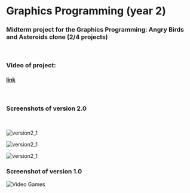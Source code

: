 # Graphics Programming (year 2)
### Midterm project for the Graphics Programming: Angry Birds and Asteroids clone (2/4 projects)
&nbsp; 
&nbsp; 
&nbsp; 
&nbsp; 

### Video of project: 
#### [link](https://drive.google.com/file/d/1uYovJRvKHddd3HoaLnsVosgRMaSyJ2P8/view?usp=sharing)
&nbsp; 
&nbsp; 
&nbsp; 
&nbsp; 

### Screenshots of version 2.0
&nbsp; 
&nbsp;

![version2_1](assets/version2_1.png)
&nbsp; 
&nbsp; 

![version2_1](assets/version2_2.png)
&nbsp; 
&nbsp; 

![version2_1](assets/version2_3.png)
&nbsp; 
&nbsp; 
&nbsp; 
&nbsp; 

### Screenshot of version 1.0
![Video Games](assets/version1.png)
&nbsp; 
&nbsp; 
